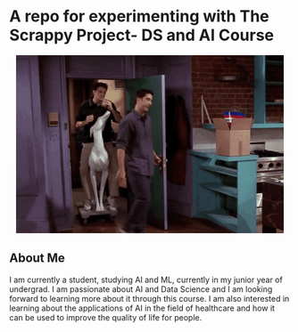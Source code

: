 # A repo for experimenting with The Scrappy Project- DS and AI Course

<p align="center">
    <img src="https://raw.githubusercontent.com/chottuthejimmy/tsp_dsai/main/assests/intro.gif" />
</p>

## About Me

I am currently a student, studying AI and ML, currently in my junior year of undergrad. I am passionate about AI and Data Science and I am looking forward to learning more about it through this course. I am also interested in learning about the applications of AI in the field of healthcare and how it can be used to improve the quality of life for people.
